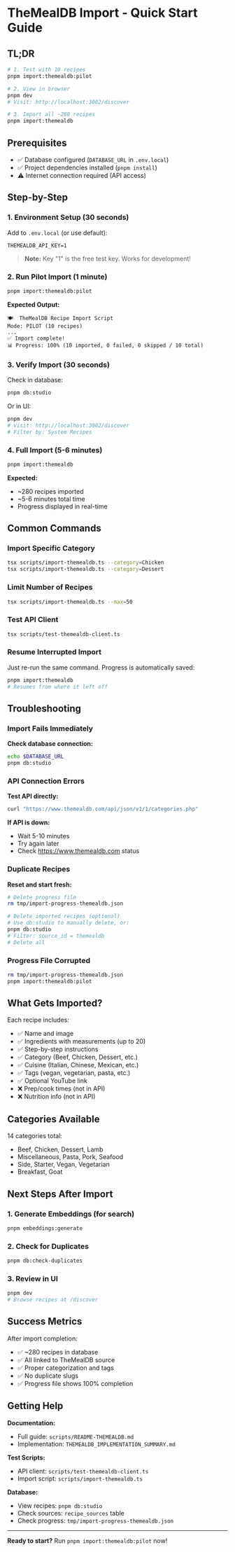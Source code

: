 # TheMealDB Import - Quick Start Guide

## TL;DR

```bash
# 1. Test with 10 recipes
pnpm import:themealdb:pilot

# 2. View in browser
pnpm dev
# Visit: http://localhost:3002/discover

# 3. Import all ~280 recipes
pnpm import:themealdb
```

## Prerequisites

- ✅ Database configured (`DATABASE_URL` in `.env.local`)
- ✅ Project dependencies installed (`pnpm install`)
- ⚠️ Internet connection required (API access)

## Step-by-Step

### 1. Environment Setup (30 seconds)

Add to `.env.local` (or use default):

```env
THEMEALDB_API_KEY=1
```

> **Note:** Key "1" is the free test key. Works for development!

### 2. Run Pilot Import (1 minute)

```bash
pnpm import:themealdb:pilot
```

**Expected Output:**
```
🍽️  TheMealDB Recipe Import Script
Mode: PILOT (10 recipes)
...
✅ Import complete!
📊 Progress: 100% (10 imported, 0 failed, 0 skipped / 10 total)
```

### 3. Verify Import (30 seconds)

Check in database:

```bash
pnpm db:studio
```

Or in UI:

```bash
pnpm dev
# Visit: http://localhost:3002/discover
# Filter by: System Recipes
```

### 4. Full Import (5-6 minutes)

```bash
pnpm import:themealdb
```

**Expected:**
- ~280 recipes imported
- ~5-6 minutes total time
- Progress displayed in real-time

## Common Commands

### Import Specific Category

```bash
tsx scripts/import-themealdb.ts --category=Chicken
tsx scripts/import-themealdb.ts --category=Dessert
```

### Limit Number of Recipes

```bash
tsx scripts/import-themealdb.ts --max=50
```

### Test API Client

```bash
tsx scripts/test-themealdb-client.ts
```

### Resume Interrupted Import

Just re-run the same command. Progress is automatically saved:

```bash
pnpm import:themealdb
# Resumes from where it left off
```

## Troubleshooting

### Import Fails Immediately

**Check database connection:**
```bash
echo $DATABASE_URL
pnpm db:studio
```

### API Connection Errors

**Test API directly:**
```bash
curl "https://www.themealdb.com/api/json/v1/1/categories.php"
```

**If API is down:**
- Wait 5-10 minutes
- Try again later
- Check https://www.themealdb.com status

### Duplicate Recipes

**Reset and start fresh:**
```bash
# Delete progress file
rm tmp/import-progress-themealdb.json

# Delete imported recipes (optional)
# Use db:studio to manually delete, or:
pnpm db:studio
# Filter: source_id = themealdb
# Delete all
```

### Progress File Corrupted

```bash
rm tmp/import-progress-themealdb.json
pnpm import:themealdb:pilot
```

## What Gets Imported?

Each recipe includes:

- ✅ Name and image
- ✅ Ingredients with measurements (up to 20)
- ✅ Step-by-step instructions
- ✅ Category (Beef, Chicken, Dessert, etc.)
- ✅ Cuisine (Italian, Chinese, Mexican, etc.)
- ✅ Tags (vegan, vegetarian, pasta, etc.)
- ✅ Optional YouTube link
- ❌ Prep/cook times (not in API)
- ❌ Nutrition info (not in API)

## Categories Available

14 categories total:

- Beef, Chicken, Dessert, Lamb
- Miscellaneous, Pasta, Pork, Seafood
- Side, Starter, Vegan, Vegetarian
- Breakfast, Goat

## Next Steps After Import

### 1. Generate Embeddings (for search)

```bash
pnpm embeddings:generate
```

### 2. Check for Duplicates

```bash
pnpm db:check-duplicates
```

### 3. Review in UI

```bash
pnpm dev
# Browse recipes at /discover
```

## Success Metrics

After import completion:

- ✅ ~280 recipes in database
- ✅ All linked to TheMealDB source
- ✅ Proper categorization and tags
- ✅ No duplicate slugs
- ✅ Progress file shows 100% completion

## Getting Help

**Documentation:**
- Full guide: `scripts/README-THEMEALDB.md`
- Implementation: `THEMEALDB_IMPLEMENTATION_SUMMARY.md`

**Test Scripts:**
- API client: `scripts/test-themealdb-client.ts`
- Import script: `scripts/import-themealdb.ts`

**Database:**
- View recipes: `pnpm db:studio`
- Check sources: `recipe_sources` table
- Check progress: `tmp/import-progress-themealdb.json`

---

**Ready to start?** Run `pnpm import:themealdb:pilot` now!
